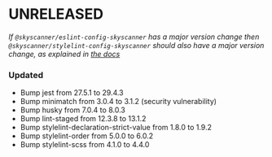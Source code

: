 # UNRELEASED

_If `@skyscanner/eslint-config-skyscanner` has a major version change then `@skyscanner/stylelint-config-skyscanner` should also have a major version change, as explained in [the docs](./docs/eslint-as-dependency.md)_

### Updated

- Bump jest from 27.5.1 to 29.4.3
- Bump minimatch from 3.0.4 to 3.1.2 (security vulnerability)
- Bump husky from 7.0.4 to 8.0.3
- Bump lint-staged from 12.3.8 to 13.1.2
- Bump stylelint-declaration-strict-value from 1.8.0 to 1.9.2
- Bump stylelint-order from 5.0.0 to 6.0.2
- Bump stylelint-scss from 4.1.0 to 4.4.0
